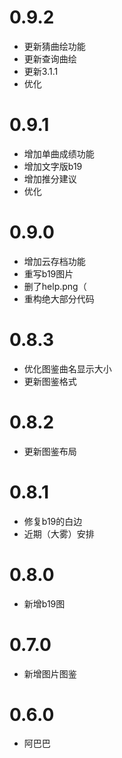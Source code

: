 # 0.9.2
* 更新猜曲绘功能
* 更新查询曲绘
* 更新3.1.1
* 优化

# 0.9.1
* 增加单曲成绩功能
* 增加文字版b19
* 增加推分建议
* 优化

# 0.9.0
* 增加云存档功能
* 重写b19图片
* 删了help.png（
* 重构绝大部分代码


# 0.8.3

* 优化图鉴曲名显示大小
* 更新图鉴格式

# 0.8.2

* 更新图鉴布局

# 0.8.1

* 修复b19的白边
* 近期（大雾）安排

# 0.8.0

* 新增b19图

# 0.7.0

* 新增图片图鉴

# 0.6.0

* 阿巴巴

